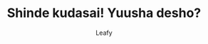--- 
slug: "shinde-kudasai-yuusha-desho"
title: "Shinde kudasai! Yuusha desho?"
publishdate: "2018-12-16"
src: "https://365manga.net/manga/shinde-kudasai-yuusha-desho"
author: "Leafy"
image: "https://data.365manga.net/images/thumbnails/32759-shinde-kudasai-yuusha-desho.jpg"
tags: ["Action","Adult","Comedy","Fantasy","Shounen","Shounen ai"]
chapters: ["Vol.1 Chapter 3 ","Chapter 2 ","Chapter 1"]
chapterlinks: ["https://365manga.net/shinde-kudasai-yuusha-desho/chapter-3.html","https://365manga.net/shinde-kudasai-yuusha-desho/chapter-2.html","https://365manga.net/shinde-kudasai-yuusha-desho/chapter-1.html"]
description: "Akito wants the stereotypical isekai experience and so he summons himself to another world, however things don't quite go as planned. He's the same unskilled loser that he was before. He can barely scrape together enough money to eat. One day a cute girl approaches him with a contract to join her party. He can't read what it says, but ends up being forced to sign it anyway. What's the worst that could happen?"
---